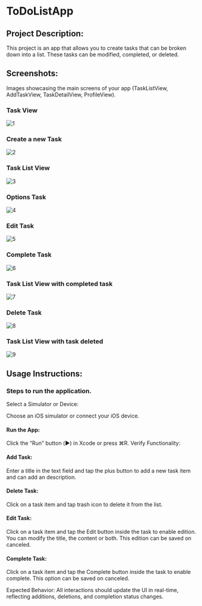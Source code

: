 # ToDoListApp

## Project Description: 
This project is an app that allows you to create tasks that can be broken down into a list. These tasks can be modified, completed, or deleted.

## Screenshots: 
Images showcasing the main screens of your app (TaskListView, AddTaskView, TaskDetailView, ProfileView).

### Task View 

![1](https://github.com/user-attachments/assets/2ce37194-95c8-4263-bc32-52c936d7772a)

### Create a new Task

![2](https://github.com/user-attachments/assets/ee7ddbe0-f1fc-4979-8fc0-1d9ff0999b89)

### Task List View 

![3](https://github.com/user-attachments/assets/dbeff57c-27f8-4710-9ef2-c3d25bf74261)

### Options Task 

![4](https://github.com/user-attachments/assets/8a4357a2-a022-4ff1-97eb-90013d872253)

### Edit Task

![5](https://github.com/user-attachments/assets/24bcbd04-ab7a-4474-8bc2-4763f9a37475)

### Complete Task

![6](https://github.com/user-attachments/assets/85fdd893-5bf5-4343-ba64-6995cc2bda57)

### Task List View with completed task 

![7](https://github.com/user-attachments/assets/06422cc7-d471-477d-ad91-b107799f8b05)

### Delete Task 

![8](https://github.com/user-attachments/assets/2b60f0ab-a372-4444-bc1f-fc5c55466e75)

### Task List View with task deleted

![9](https://github.com/user-attachments/assets/7269c464-6d75-41aa-b56b-2be16d7b0037)



## Usage Instructions: 
### Steps to run the application.

Select a Simulator or Device:

Choose an iOS simulator or connect your iOS device.
#### Run the App:

Click the “Run” button (▶️) in Xcode or press ⌘R.
Verify Functionality:

#### Add Task:

Enter a title in the text field and tap the plus button to add a new task item and can add an description.

#### Delete Task:

Click on a task item and tap trash icon to delete it from the list.

#### Edit Task:

Click on a task item and tap the Edit button inside the task to enable edition. You can modify the title, the content or both. This edition can be saved on canceled.

#### Complete Task:

Click on a task item and tap the Complete button inside the task to enable complete. This option can be saved on canceled. 

Expected Behavior: All interactions should update the UI in real-time, reflecting additions, deletions, and completion status changes.

